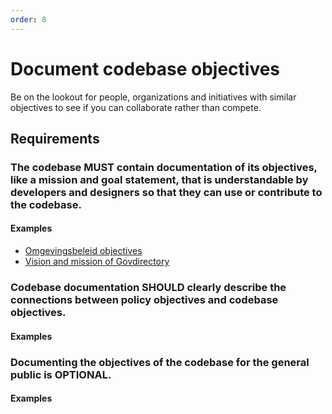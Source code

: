 ```yaml
---
order: 8
---
```

# Document codebase objectives

<!-- SPDX-License-Identifier: CC0-1.0 -->
<!-- written in 2022 by The Foundation for Public Code <info@publiccode.net> -->

Be on the lookout for people, organizations and initiatives with similar objectives to see if you can collaborate rather than compete.

## Requirements

### The codebase MUST contain documentation of its objectives, like a mission and goal statement, that is understandable by developers and designers so that they can use or contribute to the codebase.

#### Examples

* [Omgevingsbeleid objectives](https://github.com/Provincie-Zuid-Holland/Omgevingsbeleid-Frontend#objectives)
* [Vision and mission of Govdirectory](https://github.com/govdirectory/website/blob/main/CONTRIBUTING.md#direction)

### Codebase documentation SHOULD clearly describe the connections between policy objectives and codebase objectives.

#### Examples

### Documenting the objectives of the codebase for the general public is OPTIONAL.

#### Examples
